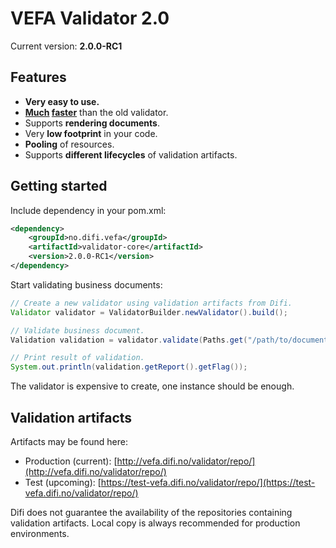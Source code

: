 # VEFA Validator 2.0

Current version: **2.0.0-RC1**


## Features

* **Very easy to use.**
* **[Much](https://github.com/difi/vefa-validator/blob/master/doc/test_performance_001.md) [faster](https://github.com/difi/vefa-validator/blob/master/doc/test_performance_002.md)** than the old validator.
* Supports **rendering documents**.
* Very **low footprint** in your code.
* **Pooling** of resources.
* Supports **different lifecycles** of validation artifacts.


## Getting started

Include dependency in your pom.xml:

```xml
<dependency>
	<groupId>no.difi.vefa</groupId>
	<artifactId>validator-core</artifactId>
	<version>2.0.0-RC1</version>
</dependency>
```

Start validating business documents:

```java
// Create a new validator using validation artifacts from Difi.
Validator validator = ValidatorBuilder.newValidator().build();

// Validate business document.
Validation validation = validator.validate(Paths.get("/path/to/document.xml"));

// Print result of validation.
System.out.println(validation.getReport().getFlag());
```

The validator is expensive to create, one instance should be enough.


## Validation artifacts

Artifacts may be found here:

* Production (current): [http://vefa.difi.no/validator/repo/](http://vefa.difi.no/validator/repo/)
* Test (upcoming): [https://test-vefa.difi.no/validator/repo/](https://test-vefa.difi.no/validator/repo/)

Difi does not guarantee the availability of the repositories containing validation artifacts. Local copy is always recommended for production environments.
